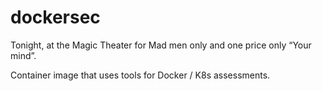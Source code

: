 # dockersec
Tonight, at the Magic Theater for Mad men only and one price only “Your mind”.

Container image that uses tools for Docker / K8s assessments. 
